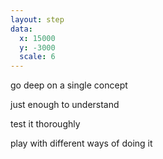 ```yaml
---
layout: step
data:
  x: 15000
  y: -3000
  scale: 6
---
```


go deep on a single concept

just enough to understand

test it thoroughly

play with different ways of doing it
